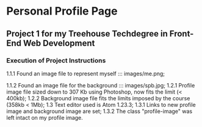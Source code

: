 # Personal Profile Page
## Project 1 for my Treehouse Techdegree in Front-End Web Development

### Execution of Project Instructions

1.1.1 Found an image file to represent myself ::: images/me.png;

1.1.2 Found an image file for the background ::: images/spb.jpg;
1.2.1 Profile image file sized down to 307 Kb using Photoshop, now fits the limit (< 400kb);
1.2.2 Background image file fits the limits imposed by the course (358kb < 1Mb);
1.3 Text editor used is Atom 1.23.3;
1.3.1 Links to new profile image and background image are set;
1.3.2 The class "profile-image" was left intact on my profile image.
